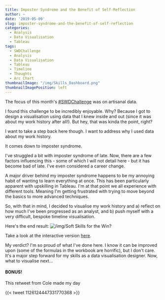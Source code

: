 ```yaml
---
title: Imposter Syndrome and the Benefit of Self-Reflection
author: ~
date: '2019-05-09'
slug: imposter-syndrome-and-the-benefit-of-self-reflection
categories:
  - Analysis
  - Data Visualisation
  - Tableau
tags:
  - SWDChallenge
  - Analysis
  - Data Visualisation
  - Tableau
  - Timeline
  - Thoughts
  - Arc Chart
thumbnailImage: "/img/Skills_Dashboard.png"
thumbnailImagePosition: left
---
```


The focus of this month's [#SWDChallenge](http://www.storytellingwithdata.com/blog/2019/5/1/swdchallenge-artisanal-data) was on artisanal data. 

I found this challenge to be incredibly enjoyable. Why? Because I got to design a visualisation using data that I knew inside and out (since it was about my work history after all!). But hey, that was kinda the point, right?

I want to take a step back here though. I want to address why I used data about my work history. 

It comes down to imposter syndrome. 

I've struggled a bit with imposter syndrome of late. Now, there are a few factors influencing this - some of which I will not detail here - but it has become bad of late. I've even considered a career change.

A major driver behind my imposter syndrome happens to be my annoying habit of wanting to learn everything at once. This has been particularly apparent with upskilling in Tableau. I'm at that point we all experience with different tools. Meaning I'm getting frustrated with trying to move beyond the basics to more advanced techniques.

So, with that in mind, I decided to visualise my work history and a) reflect on how much I've been progressed as an analyst, and b) push myself with a very difficult, bespoke timeline visualisation. 

Here's the end result:
<img src="/img/posts/Skills_Dashboard.png" title="/img/Soft Skills for the Win?"/>

Take a look at the interactive version [here](https://public.tableau.com/profile/jared.braggins2936#!/vizhome/JobHistory_15568444434680/Skills_Dashboard). 

My verdict? I'm so proud of what I've done here. I know it can be improved upon (some of the formulas in the workbook are horrific), but I don't care. It's a major step forward for my skills as a data visualisation designer. Now, what to visualise next...

#### BONUS! 

This retweet from Cole made my day

{{< tweet 1126124447331770368 >}}



